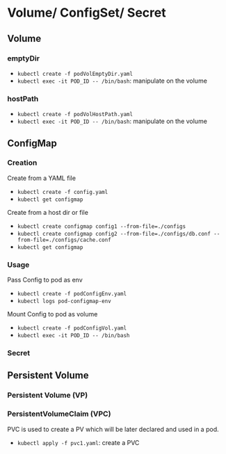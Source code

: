 # Volume/ ConfigSet/ Secret
## Volume
### emptyDir
- `kubectl create -f podVolEmptyDir.yaml`
- `kubectl exec -it POD_ID -- /bin/bash`: manipulate on the volume

### hostPath
- `kubectl create -f podVolHostPath.yaml`
- `kubectl exec -it POD_ID -- /bin/bash`: manipulate on the volume

## ConfigMap
### Creation
Create from a YAML file
- `kubectl create -f config.yaml`
- `kubectl get configmap`

Create from a host dir or file
- `kubectl create configmap config1 --from-file=./configs`
- `kubectl create configmap config2 --from-file=./configs/db.conf --from-file=./configs/cache.conf`
- `kubectl get configmap`

### Usage
Pass Config to pod as env
- `kubectl create -f podConfigEnv.yaml`
- `kubectl logs pod-configmap-env`

Mount Config to pod as volume
- `kubectl create -f podConfigVol.yaml`
- `kubectl exec -it POD_ID -- /bin/bash`

### Secret


## Persistent Volume
### Persistent Volume (VP)


### PersistentVolumeClaim (VPC)
PVC is used to create a PV which will be later declared and used in a pod.
- `kubectl apply -f pvc1.yaml`: create a PVC


